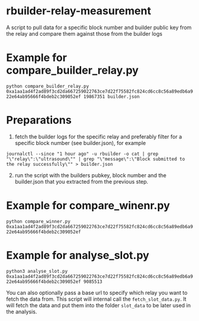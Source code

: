 # rbuilder-relay-measurement
A script to pull data for a specific block number and builder public key from the relay and compare them against those from the builder logs

# Example for compare_builder_relay.py
```python compare_builder_relay.py 0xa1aa1ad4f2ad89f3cd2da667259022763ce7d22f75582fc824cd6cc8c56a89edb6a922e64ab95666f4bdeb2c309052ef 19867351 builder.json```

# Preparations
1. fetch the builder logs for the specific relay and preferably filter for a specific block number (see builder.json), for example
``` 
journalctl --since "1 hour ago" -u rbuilder -o cat | grep  "\"relay\":\"ultrasound\"" | grep "\"message\":\"Block submitted to the relay successfully\"" > builder.json  
```
2. run the script with the builders pubkey, block number and the builder.json that you extracted from the previous step. 

# Example for compare_winenr.py
```python compare_winner.py 0xa1aa1ad4f2ad89f3cd2da667259022763ce7d22f75582fc824cd6cc8c56a89edb6a922e64ab95666f4bdeb2c309052ef```

# Example for analyse_slot.py
```python3 analyse_slot.py 0xa1aa1ad4f2ad89f3cd2da667259022763ce7d22f75582fc824cd6cc8c56a89edb6a922e64ab95666f4bdeb2c309052ef 9085513```

You can also optionally pass a base url to specify which relay you want to fetch the data from.
This script will internal call the ```fetch_slot_data.py```. It will fetch the data and put them into the folder ```slot_data``` to be later used in the analysis.
